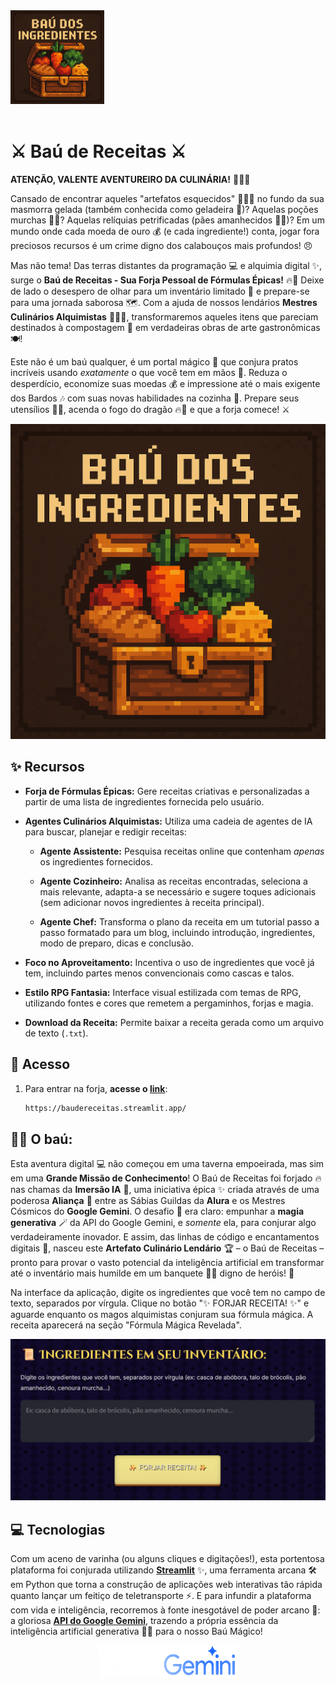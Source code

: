 <div aling="center">
  <a href="https://baudereceitas.streamlit.app/">
    <img src="assets/logo.png" alt="Baú de receitas Logo" width="150px"/>
  </a>
</div>
<br>
<p aling="center">
  <a href="https://baudereceitas.streamlit.app" target="_blank" rel="noopener noreferrer"></a>
</p>

# ⚔️ Baú de Receitas ⚔️

**ATENÇÃO, VALENTE AVENTUREIRO DA CULINÁRIA!** 🧑‍🍳✨

Cansado de encontrar aqueles "artefatos esquecidos" 🥔🧅🥕 no fundo da sua masmorra gelada (também conhecida como geladeira 🧊)? Aquelas poções murchas 🧪🥦? Aquelas relíquias petrificadas (pães amanhecidos 🍞🗿)? Em um mundo onde cada moeda de ouro 💰 (e cada ingrediente!) conta, jogar fora preciosos recursos é um crime digno dos calabouços mais profundos! 😠

Mas não tema! Das terras distantes da programação 💻 e alquimia digital ✨, surge o **Baú de Receitas - Sua Forja Pessoal de Fórmulas Épicas!** 🔥📜 Deixe de lado o desespero de olhar para um inventário limitado 🎒 e prepare-se para uma jornada saborosa 🗺️. Com a ajuda de nossos lendários **Mestres Culinários Alquimistas** 🧙‍♂️🍲, transformaremos aqueles itens que pareciam destinados à compostagem 🌱 em verdadeiras obras de arte gastronômicas 🍽️!

Este não é um baú qualquer, é um portal mágico 🔮 que conjura pratos incríveis usando *exatamente* o que você tem em mãos 🙌. Reduza o desperdício, economize suas moedas 💰 e impressione até o mais exigente dos Bardos 🎶 com suas novas habilidades na cozinha 💪. Prepare seus utensílios 🔪🥘, acenda o fogo do dragão 🔥🐉 e que a forja comece! ⚔️

![Preview](assets/logo.png)

## ✨ Recursos

* **Forja de Fórmulas Épicas:** Gere receitas criativas e personalizadas a partir de uma lista de ingredientes fornecida pelo usuário.

* **Agentes Culinários Alquimistas:** Utiliza uma cadeia de agentes de IA para buscar, planejar e redigir receitas:

    * **Agente Assistente:** Pesquisa receitas online que contenham *apenas* os ingredientes fornecidos.

    * **Agente Cozinheiro:** Analisa as receitas encontradas, seleciona a mais relevante, adapta-a se necessário e sugere toques adicionais (sem adicionar novos ingredientes à receita principal).

    * **Agente Chef:** Transforma o plano da receita em um tutorial passo a passo formatado para um blog, incluindo introdução, ingredientes, modo de preparo, dicas e conclusão.

* **Foco no Aproveitamento:** Incentiva o uso de ingredientes que você já tem, incluindo partes menos convencionais como cascas e talos.

* **Estilo RPG Fantasia:** Interface visual estilizada com temas de RPG, utilizando fontes e cores que remetem a pergaminhos, forjas e magia.

* **Download da Receita:** Permite baixar a receita gerada como um arquivo de texto (`.txt`).

## 🚀 Acesso

1.  Para entrar na forja, **acesse o [link](https://baudereceitas.streamlit.app/)**:

    ```bash
    https://baudereceitas.streamlit.app/
    ```

## 🧙‍♂️ O baú:
Esta aventura digital 💻 não começou em uma taverna empoeirada, mas sim em uma **Grande Missão de Conhecimento**! O Baú de Receitas foi forjado 🔥 nas chamas da **Imersão IA** 🧠, uma iniciativa épica ✨ criada através de uma poderosa **Aliança** 🤝 entre as Sábias Guildas da **Alura** e os Mestres Cósmicos do **Google Gemini**. O desafio 🎯 era claro: empunhar a **magia generativa** 🪄 da API do Google Gemini, e *somente* ela, para conjurar algo verdadeiramente inovador. E assim, das linhas de código e encantamentos digitais 📜, nasceu este **Artefato Culinário Lendário** 🏆 – o Baú de Receitas – pronto para provar o vasto potencial da inteligência artificial em transformar até o inventário mais humilde em um banquete 🍗🥘 digno de heróis! 🚀

Na interface da aplicação, digite os ingredientes que você tem no campo de texto, separados por vírgula. Clique no botão "✨ FORJAR RECEITA! ✨" e aguarde enquanto os magos alquimistas conjuram sua fórmula mágica. A receita aparecerá na seção "Fórmula Mágica Revelada".

![Forja](assets/forja.png)

## 💻 Tecnologias

Com um aceno de varinha (ou alguns cliques e digitações!), esta portentosa plataforma foi conjurada utilizando [**Streamlit**](https://github.com/streamlit/streamlit) ✨, uma ferramenta arcana 🛠️ em Python que torna a construção de aplicações web interativas tão rápida quanto lançar um feitiço de teletransporte ⚡. E para infundir a plataforma com vida e inteligência, recorremos à fonte inesgotável de poder arcano 🔮: a gloriosa [**API do Google Gemini**](https://ai.google.dev/gemini-api/docs?hl=pt-br), trazendo a própria essência da inteligência artificial generativa 🧠✨ para o nosso Baú Mágico!

<div style="display: flex; justify-content: center;">
  <img src="assets/alura.png" alt="Alura" width="20%" />
  <img src="assets/gemini.png" alt="Google Gemini" width="24%" />
</div>